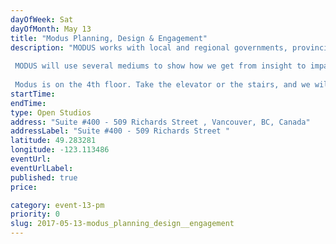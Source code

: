 ```yaml
---
dayOfWeek: Sat
dayOfMonth: May 13
title: "Modus Planning, Design & Engagement"
description: "MODUS works with local and regional governments, provincial agencies, crown corporations, non-profits, universities, community groups, school boards, libraries and progressive developers to address their most critical issues and make a real difference.  MODUS will use several mediums to show how we get from insight to impact in our work as planners, designers, and engagement specialists. These will include videos we've produced, a photo reel, a design exercise, and boards displaying high-impact projects.   Modus is on the 4th floor. Take the elevator or the stairs, and we will greet you there."
startTime: 
endTime: 
type: Open Studios
address: "Suite #400 - 509 Richards Street , Vancouver, BC, Canada"
addressLabel: "Suite #400 - 509 Richards Street "
latitude: 49.283281
longitude: -123.113486
eventUrl: 
eventUrlLabel: 
published: true
price: 

category: event-13-pm
priority: 0
slug: 2017-05-13-modus_planning_design__engagement
---
```

